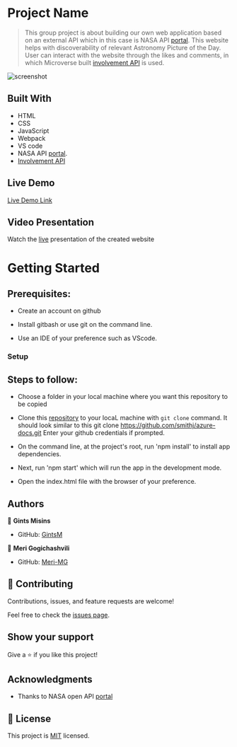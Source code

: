 # Project Name

> This group project is about building our own web application based on an external API which in this case is NASA API [portal](https://api.nasa.gov/). This website helps with discoverability of relevant Astronomy Picture of the Day.
> User can interact with the website through the likes and comments, in which Microverse built [involvement API](https://www.notion.so/Involvement-API-869e60b5ad104603aa6db59e08150270) is used.

![screenshot]()

## Built With

- HTML
- CSS
- JavaScript
- Webpack
- VS code
- NASA API [portal](https://api.nasa.gov/).
- [Involvement API](https://www.notion.so/Involvement-API-869e60b5ad104603aa6db59e08150270)

## Live Demo

[Live Demo Link](https://livedemo.com)

## Video Presentation
Watch the [live]() presentation of the created website

# Getting Started
## Prerequisites:


- Create an account on github

- Install gitbash or use git on the command line.

- Use an IDE of your preference such as VScode.

### Setup

## Steps to follow:

- Choose a folder in your local machine where you want this repository to be copied

- Clone this [repository](https://github.com/Meri-MG/Capstone-module-02) to your locaL machine with `git clone` command.
It should look similar to this git clone https://github.com/smithj/azure-docs.git Enter your github credentials if prompted.

- On the command line, at the project's root, run 'npm install' to install app dependencies.

- Next, run 'npm start' which will run the app in the development mode.

- Open the index.html file with the browser of your preference.


## Authors

👤 **Gints Misins**

- GitHub: [GintsM](https://github.com/GintsM)

👤 **Meri Gogichashvili**

- GitHub: [Meri-MG](https://github.com/Meri-MG)

## 🤝 Contributing

Contributions, issues, and feature requests are welcome!

Feel free to check the [issues page](https://github.com/Meri-MG/Capstone-module-02/issues).

## Show your support

Give a ⭐️ if you like this project!

## Acknowledgments

- Thanks to NASA open API [portal](https://api.nasa.gov/)

## 📝 License

This project is [MIT](./MIT.md) licensed.
